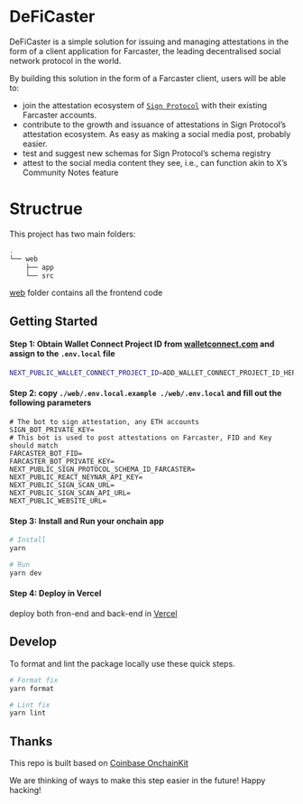 # DeFiCaster

DeFiCaster is a simple solution for issuing and managing attestations in the form of a client application for Farcaster, the leading decentralised social network protocol in the world.

By building this solution in the form of a Farcaster client, users will be able to:

- join the attestation ecosystem of [`Sign Protocol`](https://sign.global/) with their existing Farcaster accounts.
- contribute to the growth and issuance of attestations in Sign Protocol’s attestation ecosystem. As easy as making a social media post, probably easier.
- test and suggest new schemas for Sign Protocol’s schema registry
- attest to the social media content they see, i.e., can function akin to X’s Community Notes feature


# Structrue

This project has two main folders:

```bash
.
└── web
    ├── app
    └── src
```

[web](/web/README.md) folder contains all the frontend code


## Getting Started

#### Step 1: Obtain Wallet Connect Project ID from [walletconnect.com](https://cloud.walletconnect.com/sign-in) and assign to the `.env.local` file

```bash
NEXT_PUBLIC_WALLET_CONNECT_PROJECT_ID=ADD_WALLET_CONNECT_PROJECT_ID_HERE
```


#### Step 2: copy `./web/.env.local.example ./web/.env.local` and fill out the following parameters
```
# The bot to sign attestation, any ETH accounts
SIGN_BOT_PRIVATE_KEY=
# This bot is used to post attestations on Farcaster, FID and Key should match
FARCASTER_BOT_FID=
FARCASTER_BOT_PRIVATE_KEY=
NEXT_PUBLIC_SIGN_PROTOCOL_SCHEMA_ID_FARCASTER=
NEXT_PUBLIC_REACT_NEYNAR_API_KEY=
NEXT_PUBLIC_SIGN_SCAN_URL=
NEXT_PUBLIC_SIGN_SCAN_API_URL=
NEXT_PUBLIC_WEBSITE_URL=
```

#### Step 3: Install and Run your onchain app

```bash
# Install
yarn

# Run
yarn dev
```

#### Step 4: Deploy in Vercel

deploy both fron-end and back-end in [Vercel](https://vercel.com/)

## Develop

To format and lint the package locally use these quick steps.

```bash
# Format fix
yarn format

# Lint fix
yarn lint
```

## Thanks

This repo is built based on [Coinbase OnchainKit](https://github.com/coinbase/onchainkit)

We are thinking of ways to make this step easier in the future! Happy hacking!

